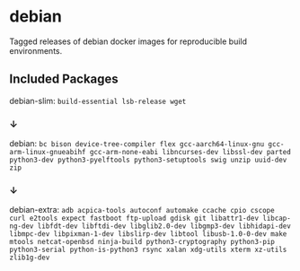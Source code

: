# debian
Tagged releases of debian docker images for reproducible build environments.

## Included Packages
debian-slim: `build-essential lsb-release wget`
### ↓
debian: `bc bison device-tree-compiler flex gcc-aarch64-linux-gnu gcc-arm-linux-gnueabihf gcc-arm-none-eabi libncurses-dev libssl-dev parted python3-dev python3-pyelftools python3-setuptools swig unzip uuid-dev zip`
### ↓
debian-extra: `adb acpica-tools autoconf automake ccache cpio cscope curl e2tools expect fastboot ftp-upload gdisk git libattr1-dev libcap-ng-dev libfdt-dev libftdi-dev libglib2.0-dev libgmp3-dev libhidapi-dev libmpc-dev libpixman-1-dev libslirp-dev libtool libusb-1.0-0-dev make mtools netcat-openbsd ninja-build python3-cryptography python3-pip python3-serial python-is-python3 rsync xalan xdg-utils xterm xz-utils zlib1g-dev`
